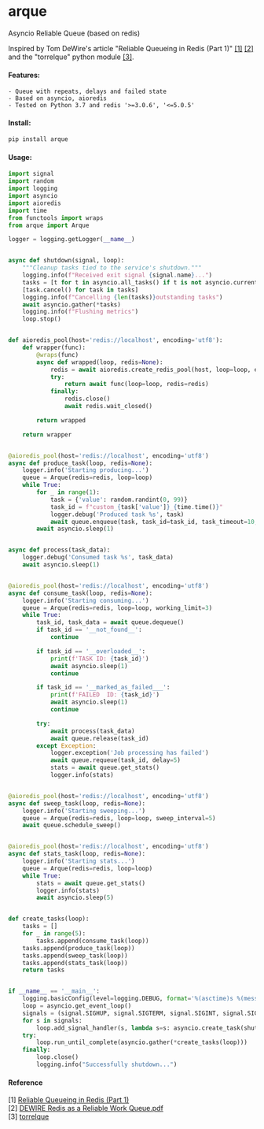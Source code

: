 # arque
Asyncio Reliable Queue (based on redis)

Inspired by Tom DeWire's article "Reliable Queueing in Redis (Part 1)" [[1]](#ref1) [[2]](#ref2) and the "torrelque" python module [[3]](#ref3).

#### Features:
    - Queue with repeats, delays and failed state
    - Based on asyncio, aioredis
    - Tested on Python 3.7 and redis '>=3.0.6', '<=5.0.5'
    
#### Install:
```bash
pip install arque
```
    
#### Usage:

```python
import signal
import random
import logging
import asyncio
import aioredis
import time
from functools import wraps
from arque import Arque

logger = logging.getLogger(__name__)


async def shutdown(signal, loop):
    """Cleanup tasks tied to the service's shutdown."""
    logging.info(f"Received exit signal {signal.name}...")
    tasks = [t for t in asyncio.all_tasks() if t is not asyncio.current_task()]
    [task.cancel() for task in tasks]
    logging.info(f"Cancelling {len(tasks)}outstanding tasks")
    await asyncio.gather(*tasks)
    logging.info(f"Flushing metrics")
    loop.stop()


def aioredis_pool(host='redis://localhost', encoding='utf8'):
    def wrapper(func):
        @wraps(func)
        async def wrapped(loop, redis=None):
            redis = await aioredis.create_redis_pool(host, loop=loop, encoding=encoding)
            try:
                return await func(loop=loop, redis=redis)
            finally:
                redis.close()
                await redis.wait_closed()

        return wrapped

    return wrapper


@aioredis_pool(host='redis://localhost', encoding='utf8')
async def produce_task(loop, redis=None):
    logger.info('Starting producing...')
    queue = Arque(redis=redis, loop=loop)
    while True:
        for _ in range(1):
            task = {'value': random.randint(0, 99)}
            task_id = f"custom_{task['value']}_{time.time()}"
            logger.debug('Produced task %s', task)
            await queue.enqueue(task, task_id=task_id, task_timeout=10, delay=1)
        await asyncio.sleep(1)


async def process(task_data):
    logger.debug('Consumed task %s', task_data)
    await asyncio.sleep(1)


@aioredis_pool(host='redis://localhost', encoding='utf8')
async def consume_task(loop, redis=None):
    logger.info('Starting consuming...')
    queue = Arque(redis=redis, loop=loop, working_limit=3)
    while True:
        task_id, task_data = await queue.dequeue()
        if task_id == '__not_found__':
            continue

        if task_id == '__overloaded__':
            print(f'TASK ID: {task_id}')
            await asyncio.sleep(1)
            continue

        if task_id == '__marked_as_failed___':
            print(f'FAILED  ID: {task_id}')
            await asyncio.sleep(1)
            continue

        try:
            await process(task_data)
            await queue.release(task_id)
        except Exception:
            logger.exception('Job processing has failed')
            await queue.requeue(task_id, delay=5)
            stats = await queue.get_stats()
            logger.info(stats)


@aioredis_pool(host='redis://localhost', encoding='utf8')
async def sweep_task(loop, redis=None):
    logger.info('Starting sweeping...')
    queue = Arque(redis=redis, loop=loop, sweep_interval=5)
    await queue.schedule_sweep()


@aioredis_pool(host='redis://localhost', encoding='utf8')
async def stats_task(loop, redis=None):
    logger.info('Starting stats...')
    queue = Arque(redis=redis, loop=loop)
    while True:
        stats = await queue.get_stats()
        logger.info(stats)
        await asyncio.sleep(5)


def create_tasks(loop):
    tasks = []
    for _ in range(5):
        tasks.append(consume_task(loop))
    tasks.append(produce_task(loop))
    tasks.append(sweep_task(loop))
    tasks.append(stats_task(loop))
    return tasks


if __name__ == '__main__':
    logging.basicConfig(level=logging.DEBUG, format='%(asctime)s %(message)s')
    loop = asyncio.get_event_loop()
    signals = (signal.SIGHUP, signal.SIGTERM, signal.SIGINT, signal.SIGUSR1)
    for s in signals:
        loop.add_signal_handler(s, lambda s=s: asyncio.create_task(shutdown(s, loop)))
    try:
        loop.run_until_complete(asyncio.gather(*create_tasks(loop)))
    finally:
        loop.close()
        logging.info("Successfully shutdown...")

```    

#### Reference
<a name="ref1"></a>[1] [Reliable Queueing in Redis (Part 1)](http://blog.bronto.com/engineering/reliable-queueing-in-redis-part-1/)  
<a name="ref2"></a>[2] [DEWIRE Redis as a Reliable Work Queue.pdf](https://www.percona.com/sites/default/files/DEWIRE%20Redis%20as%20a%20Reliable%20Work%20Queue.pdf)  
<a name="ref3"></a>[3] [torrelque](https://bitbucket.org/saaj/torrelque)  
